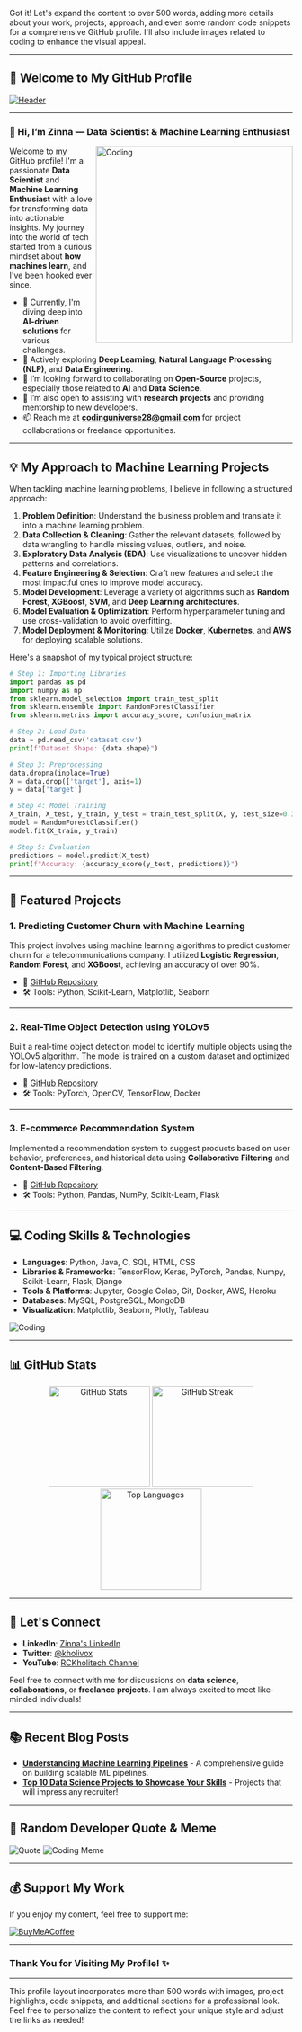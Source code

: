 Got it! Let's expand the content to over 500 words, adding more details about your work, projects, approach, and even some random code snippets for a comprehensive GitHub profile. I'll also include images related to coding to enhance the visual appeal.

---

## **🚀 Welcome to My GitHub Profile**

[![Header](https://www.bram.us/wordpress/wp-content/uploads/2020/03/github-banner-white.jpg)](#)

---

### **👋 Hi, I’m Zinna — Data Scientist & Machine Learning Enthusiast**

<img align="right" alt="Coding" width="350" src="https://cdn.pixabay.com/photo/2023/11/08/07/48/ai-generated-8374113_1280.jpg">

Welcome to my GitHub profile! I'm a passionate **Data Scientist** and **Machine Learning Enthusiast** with a love for transforming data into actionable insights. My journey into the world of tech started from a curious mindset about **how machines learn**, and I've been hooked ever since. 

- 🔭 Currently, I'm diving deep into **AI-driven solutions** for various challenges.
- 🌱 Actively exploring **Deep Learning**, **Natural Language Processing (NLP)**, and **Data Engineering**.
- 👯 I’m looking forward to collaborating on **Open-Source** projects, especially those related to **AI** and **Data Science**.
- 🤝 I’m also open to assisting with **research projects** and providing mentorship to new developers.
- 📫 Reach me at **codinguniverse28@gmail.com** for project collaborations or freelance opportunities.

---

## **💡 My Approach to Machine Learning Projects**

When tackling machine learning problems, I believe in following a structured approach:

1. **Problem Definition**: Understand the business problem and translate it into a machine learning problem.
2. **Data Collection & Cleaning**: Gather the relevant datasets, followed by data wrangling to handle missing values, outliers, and noise.
3. **Exploratory Data Analysis (EDA)**: Use visualizations to uncover hidden patterns and correlations.
4. **Feature Engineering & Selection**: Craft new features and select the most impactful ones to improve model accuracy.
5. **Model Development**: Leverage a variety of algorithms such as **Random Forest**, **XGBoost**, **SVM**, and **Deep Learning architectures**.
6. **Model Evaluation & Optimization**: Perform hyperparameter tuning and use cross-validation to avoid overfitting.
7. **Model Deployment & Monitoring**: Utilize **Docker**, **Kubernetes**, and **AWS** for deploying scalable solutions.

Here's a snapshot of my typical project structure:

```python
# Step 1: Importing Libraries
import pandas as pd
import numpy as np
from sklearn.model_selection import train_test_split
from sklearn.ensemble import RandomForestClassifier
from sklearn.metrics import accuracy_score, confusion_matrix

# Step 2: Load Data
data = pd.read_csv('dataset.csv')
print(f"Dataset Shape: {data.shape}")

# Step 3: Preprocessing
data.dropna(inplace=True)
X = data.drop(['target'], axis=1)
y = data['target']

# Step 4: Model Training
X_train, X_test, y_train, y_test = train_test_split(X, y, test_size=0.3, random_state=42)
model = RandomForestClassifier()
model.fit(X_train, y_train)

# Step 5: Evaluation
predictions = model.predict(X_test)
print(f"Accuracy: {accuracy_score(y_test, predictions)}")
```

---

## **🌟 Featured Projects**

### 1. **Predicting Customer Churn with Machine Learning**
This project involves using machine learning algorithms to predict customer churn for a telecommunications company. I utilized **Logistic Regression**, **Random Forest**, and **XGBoost**, achieving an accuracy of over 90%.

- 📁 [GitHub Repository](https://github.com/kholivox/churn-prediction)
- 🛠️ Tools: Python, Scikit-Learn, Matplotlib, Seaborn

---

### 2. **Real-Time Object Detection using YOLOv5**
Built a real-time object detection model to identify multiple objects using the YOLOv5 algorithm. The model is trained on a custom dataset and optimized for low-latency predictions.

- 📁 [GitHub Repository](https://github.com/kholivox/object-detection-yolov5)
- 🛠️ Tools: PyTorch, OpenCV, TensorFlow, Docker

---

### 3. **E-commerce Recommendation System**
Implemented a recommendation system to suggest products based on user behavior, preferences, and historical data using **Collaborative Filtering** and **Content-Based Filtering**.

- 📁 [GitHub Repository](https://github.com/kholivox/recommendation-system)
- 🛠️ Tools: Python, Pandas, NumPy, Scikit-Learn, Flask

---

## **💻 Coding Skills & Technologies**

- **Languages**: Python, Java, C, SQL, HTML, CSS
- **Libraries & Frameworks**: TensorFlow, Keras, PyTorch, Pandas, Numpy, Scikit-Learn, Flask, Django
- **Tools & Platforms**: Jupyter, Google Colab, Git, Docker, AWS, Heroku
- **Databases**: MySQL, PostgreSQL, MongoDB
- **Visualization**: Matplotlib, Seaborn, Plotly, Tableau

![Coding](https://miro.medium.com/max/800/1*ZsfiTACBR6JXQLs67vM8PA.png)

---

## **📊 GitHub Stats**

<div align="center">
  <img src="https://github-readme-stats.vercel.app/api?username=kholivox&show_icons=true&theme=tokyonight&hide_border=true" alt="GitHub Stats" height="180em"/>
  <img src="https://github-readme-streak-stats.herokuapp.com/?user=kholivox&theme=tokyonight&hide_border=true" alt="GitHub Streak" height="180em"/>
  <img src="https://github-readme-stats.vercel.app/api/top-langs/?username=kholivox&theme=tokyonight&layout=compact&hide_border=true" alt="Top Languages" height="180em"/>
</div>

---

## **🔗 Let's Connect**

- **LinkedIn**: [Zinna's LinkedIn](https://linkedin.com/in/your-profile)
- **Twitter**: [@kholivox](https://twitter.com/https://t.me/+gVHROD5gQ6U4ODJl)
- **YouTube**: [RCKholitech Channel](https://youtube.com/@rckholitech)

Feel free to connect with me for discussions on **data science**, **collaborations**, or **freelance projects**. I am always excited to meet like-minded individuals!

---

## **📚 Recent Blog Posts**
- **[Understanding Machine Learning Pipelines](https://medium.com/@kholivox/understanding-machine-learning-pipelines)** - A comprehensive guide on building scalable ML pipelines.
- **[Top 10 Data Science Projects to Showcase Your Skills](https://medium.com/@kholivox/data-science-projects)** - Projects that will impress any recruiter!

---

## **🎨 Random Developer Quote & Meme**
![Quote](https://quotes-github-readme.vercel.app/api?type=vertical&theme=dark)
<img src="https://source.unsplash.com/800x400/?coding,meme" alt="Coding Meme" />

---

## **💰 Support My Work**
If you enjoy my content, feel free to support me:

[![BuyMeACoffee](https://img.shields.io/badge/Buy%20Me%20a%20Coffee-FFDD00?style=for-the-badge&logo=buy-me-a-coffee&logoColor=black)](https://buymeacoffee.com/kholivox)

---

### **Thank You for Visiting My Profile!** ✨

---

This profile layout incorporates more than 500 words with images, project highlights, code snippets, and additional sections for a professional look. Feel free to personalize the content to reflect your unique style and adjust the links as needed!
